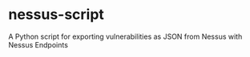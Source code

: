 # nessus-script

A Python script for exporting vulnerabilities as JSON from Nessus with Nessus Endpoints
